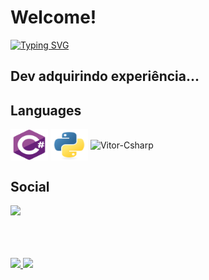 # Welcome!

[![Typing SVG](https://readme-typing-svg.demolab.com?font=Fira+Code&pause=1000&random=false&width=435&lines=This+is+Vitor!+)](https://git.io/typing-svg)

<!-- My Description --> 
## Dev adquirindo experiência...

<!-- My Languages --> 
## Languages
<p align="left">
  <img align="center" alt="Vitor-Csharp" height="50" width="60" src="https://raw.githubusercontent.com/devicons/devicon/master/icons/csharp/csharp-original.svg">
  <img align="center" alt="Vitor-Csharp" height="50" width="60" src="https://raw.githubusercontent.com/devicons/devicon/master/icons/python/python-original.svg">
  <img align="center" alt="Vitor-Csharp" height="50" width="60" src="https://cdn.jsdelivr.net/gh/devicons/devicon@latest/icons/postgresql/postgresql-original.svg" />
</p>

<!-- My Social --> 
## Social
<p align="left">
 <a href="https://www.linkedin.com/in/vitor-hugo-37850514b" target="_blank"><img src="https://img.shields.io/badge/-LinkedIn-%230077B5?style=for-the-badge&logo=linkedin&logoColor=white" target="_blank"></a> 

</br>
</br>
</br>
</br>

<!-- My Stats GitHub --> 
<p align = "left">
  <a href="https://github.com/VHAC-new">
   <img  height="130em" src="https://github-readme-stats.vercel.app/api/top-langs/?username=VHAC-new&&layout=compact&hide_border=true&theme=dracula" />
   <img  height="130em" src="https://github-readme-stats.vercel.app/api?username=VHAC-new&show_icons=true&hide_border=true&theme=dracula" />
</p>

